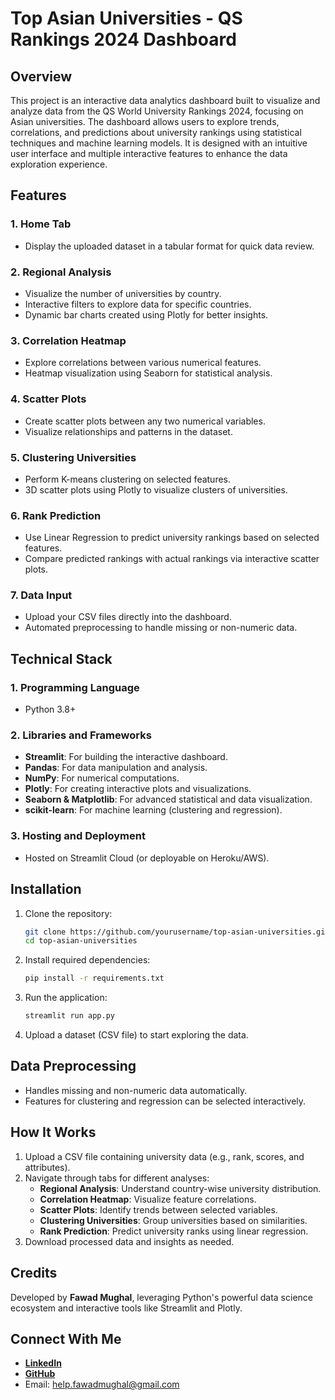 
# Top Asian Universities - QS Rankings 2024 Dashboard

## Overview

This project is an interactive data analytics dashboard built to visualize and analyze data from the QS World University Rankings 2024, focusing on Asian universities. The dashboard allows users to explore trends, correlations, and predictions about university rankings using statistical techniques and machine learning models. It is designed with an intuitive user interface and multiple interactive features to enhance the data exploration experience.

## Features

### 1. Home Tab
- Display the uploaded dataset in a tabular format for quick data review.

### 2. Regional Analysis
- Visualize the number of universities by country.
- Interactive filters to explore data for specific countries.
- Dynamic bar charts created using Plotly for better insights.

### 3. Correlation Heatmap
- Explore correlations between various numerical features.
- Heatmap visualization using Seaborn for statistical analysis.

### 4. Scatter Plots
- Create scatter plots between any two numerical variables.
- Visualize relationships and patterns in the dataset.

### 5. Clustering Universities
- Perform K-means clustering on selected features.
- 3D scatter plots using Plotly to visualize clusters of universities.

### 6. Rank Prediction
- Use Linear Regression to predict university rankings based on selected features.
- Compare predicted rankings with actual rankings via interactive scatter plots.

### 7. Data Input
- Upload your CSV files directly into the dashboard.
- Automated preprocessing to handle missing or non-numeric data.

## Technical Stack

### 1. Programming Language
- Python 3.8+

### 2. Libraries and Frameworks
- **Streamlit**: For building the interactive dashboard.
- **Pandas**: For data manipulation and analysis.
- **NumPy**: For numerical computations.
- **Plotly**: For creating interactive plots and visualizations.
- **Seaborn & Matplotlib**: For advanced statistical and data visualization.
- **scikit-learn**: For machine learning (clustering and regression).

### 3. Hosting and Deployment
- Hosted on Streamlit Cloud (or deployable on Heroku/AWS).

## Installation

1. Clone the repository:
   ```bash
   git clone https://github.com/yourusername/top-asian-universities.git
   cd top-asian-universities
   ```

2. Install required dependencies:
   ```bash
   pip install -r requirements.txt
   ```

3. Run the application:
   ```bash
   streamlit run app.py
   ```

4. Upload a dataset (CSV file) to start exploring the data.

## Data Preprocessing
- Handles missing and non-numeric data automatically.
- Features for clustering and regression can be selected interactively.

## How It Works

1. Upload a CSV file containing university data (e.g., rank, scores, and attributes).
2. Navigate through tabs for different analyses:
   - **Regional Analysis**: Understand country-wise university distribution.
   - **Correlation Heatmap**: Visualize feature correlations.
   - **Scatter Plots**: Identify trends between selected variables.
   - **Clustering Universities**: Group universities based on similarities.
   - **Rank Prediction**: Predict university ranks using linear regression.
3. Download processed data and insights as needed.

## Credits

Developed by **Fawad Mughal**, leveraging Python's powerful data science ecosystem and interactive tools like Streamlit and Plotly.

## Connect With Me

- **[LinkedIn](https://www.linkedin.com/in/fawad-mughal/)**  
- **[GitHub](https://github.com/fawadmughal-ds/)**  
- Email: help.fawadmughal@gmail.com
